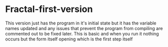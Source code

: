 # Fractal-first-version
This version just has the program in it's initial state but it has the variable names updated and 
any issues that prevent the program from compiling are commented out to be fixed later.
This is basic and when you run it nothing occurs but the form itself opening which is the first step itself
